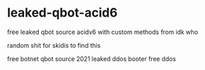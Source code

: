 # leaked-qbot-acid6
free leaked qbot source acidv6 with custom methods from idk who 


random shit for skidis to find this 





















































































free botnet qbot source 2021 leaked ddos booter free ddos
